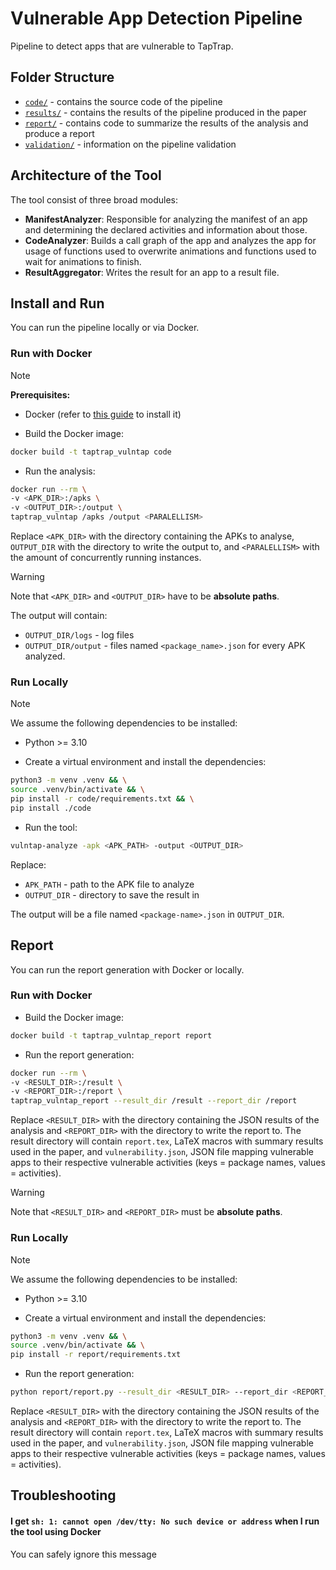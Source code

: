 # Vulnerable App Detection Pipeline

Pipeline to detect apps that are vulnerable to TapTrap. 

## Folder Structure

- [`code/`](code/) - contains the source code of the pipeline
- [`results/`](results/) - contains the results of the pipeline produced in the paper
- [`report/`](report/) - contains code to summarize the results of the analysis and produce a report
- [`validation/`](validation/) - information on the pipeline validation

## Architecture of the Tool

The tool consist of three broad modules:

- **ManifestAnalyzer**: Responsible for analyzing the manifest of an app and determining the declared activities and information about those.
- **CodeAnalyzer**: Builds a call graph of the app and analyzes the app for usage of functions used to overwrite animations and functions used to wait for animations to finish.
- **ResultAggregator**: Writes the result for an app to a result file.

## Install and Run

You can run the pipeline locally or via Docker.

### Run with Docker

> [!NOTE]
> **Prerequisites:** 
> - Docker (refer to [this guide](https://www.docker.com/get-started/) to install it)

- Build the Docker image:
```sh
docker build -t taptrap_vulntap code
```
- Run the analysis:
```sh
docker run --rm \
-v <APK_DIR>:/apks \
-v <OUTPUT_DIR>:/output \
taptrap_vulntap /apks /output <PARALELLISM>
```
Replace `<APK_DIR>` with the directory containing the APKs to analyse, `OUTPUT_DIR` with the directory to write the output to, and `<PARALELLISM>` with the amount of concurrently running instances.

> [!WARNING]
>  Note that `<APK_DIR>` and `<OUTPUT_DIR>` have to be **absolute paths**.

The output will contain:
- `OUTPUT_DIR/logs` - log files
- `OUTPUT_DIR/output` - files named `<package_name>.json` for every APK analyzed.

### Run Locally

> [!NOTE]
> We assume the following dependencies to be installed:
> - Python >= 3.10 

- Create a virtual environment and install the dependencies: 
```sh
python3 -m venv .venv && \
source .venv/bin/activate && \
pip install -r code/requirements.txt && \
pip install ./code
```
- Run the tool:
```sh
vulntap-analyze -apk <APK_PATH> -output <OUTPUT_DIR>
```
Replace:
- `APK_PATH` - path to the APK file to analyze
- `OUTPUT_DIR` - directory to save the result in

The output will be a file named `<package-name>.json` in `OUTPUT_DIR`. 

## Report

You can run the report generation with Docker or locally.

### Run with Docker

- Build the Docker image:
```sh
docker build -t taptrap_vulntap_report report
```
- Run the report generation:
```sh
docker run --rm \
-v <RESULT_DIR>:/result \
-v <REPORT_DIR>:/report \
taptrap_vulntap_report --result_dir /result --report_dir /report
```
Replace `<RESULT_DIR>` with the directory containing the JSON results of the analysis and `<REPORT_DIR>` with the directory to write the report to.
The result directory will contain `report.tex`, LaTeX macros with summary results used in the paper, and `vulnerability.json`, JSON file mapping vulnerable apps to their respective vulnerable activities (keys = package names, values = activities).

> [!WARNING]
>  Note that `<RESULT_DIR>` and `<REPORT_DIR>` must be **absolute paths**.

### Run Locally

> [!NOTE]
> We assume the following dependencies to be installed:
> - Python >= 3.10 

- Create a virtual environment and install the dependencies: 
```sh
python3 -m venv .venv && \
source .venv/bin/activate && \
pip install -r report/requirements.txt
```

- Run the report generation:
```sh
python report/report.py --result_dir <RESULT_DIR> --report_dir <REPORT_DIR>
```
Replace `<RESULT_DIR>` with the directory containing the JSON results of the analysis and `<REPORT_DIR>` with the directory to write the report to.
The result directory will contain `report.tex`, LaTeX macros with summary results used in the paper, and `vulnerability.json`, JSON file mapping vulnerable apps to their respective vulnerable activities (keys = package names, values = activities).

## Troubleshooting

#### I get `sh: 1: cannot open /dev/tty: No such device or address` when I run the tool using Docker

You can safely ignore this message